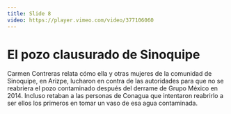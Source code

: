 ```yaml
---
title: Slide 8
video: https://player.vimeo.com/video/377106060
---
```


# El pozo clausurado de Sinoquipe

Carmen Contreras relata cómo ella y otras mujeres de la comunidad de Sinoquipe, en Arizpe, lucharon en contra de las autoridades para que no se reabriera el pozo contaminado después del derrame de Grupo México en 2014. Incluso retaban a las personas de Conagua que intentaron reabrirlo a ser ellos los primeros en tomar un vaso de esa agua contaminada. 
